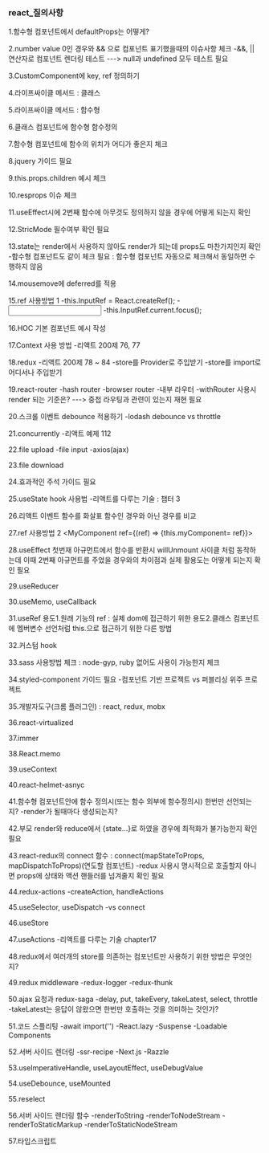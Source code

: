 ### react_질의사항 ###

 1.함수형 컴포넌트에서 defaultProps는 어떻게?

 2.number value 0인 경우와 && 으로 컴포넌트 표기했을때의 이슈사항 체크
  -&&, || 연산자로 컴포넌트 렌더링 테스트 ---> null과 undefined 모두 테스트 필요

 3.CustomComponent에 key, ref 정의하기

 4.라이프싸이클 메서드 : 클래스

 5.라이프싸이클 메서드 : 함수형

 6.클래스 컴포넌트에 함수형 함수정의

 7.함수형 컴포넌트에 함수의 위치가 어디가 좋은지 체크

 8.jquery 가이드 필요

 9.this.props.children 예시 체크

 10.resprops 이슈 체크

 11.useEffect시에 2번째 함수에 아무것도 정의하지 않을 경우에 어떻게 되는지 확인

 12.StricMode 필수여부 확인 필요

 13.state는 render에서 사용하지 않아도 render가 되는데 props도 마찬가지인지 확인
  -함수형 컴포넌트도 같이 체크 필요 : 함수형 컴포넌트 자동으로 체크해서 동일하면 수행하지 않음

 14.mousemove에 deferred를 적용

 15.ref 사용방법 1
  -this.InputRef = React.createRef();
  -<input id="id" type="text" ref={this.InputRef} />
  -this.InputRef.current.focus();

 16.HOC 기본 컴포넌트 예시 작성

 17.Context 사용 방법
  -리액트 200제 76, 77

 18.redux
  -리액트 200제 78 ~ 84
  -store를 Provider로 주입받기
  -store를 import로 어디서나 주입받기

19.react-router
 -hash router
 -browser router
 -내부 라우터
 -withRouter 사용시 render 되는 기준은? ---> 중첩 라우팅과 관련이 있는지 재현 필요

20.스크롤 이벤트 debounce 적용하기
 -lodash debounce vs throttle

21.concurrently
 -리액트 예제 112

22.file upload
 -file input
 -axios(ajax)

23.file download

24.효과적인 주석 가이드 필요

25.useState hook 사용법
 -리액트를 다루는 기술 : 챕터 3

26.리액트 이벤트 함수를 화살표 함수인 경우와 아닌 경우를 비교

27.ref 사용방법 2
 <MyComponent ref={(ref) => {this.myComponent= ref}}>

28.useEffect 첫번재 아규먼트에서 함수를 반환시 willUnmount 사이클 처럼 동작하는데 이때 2번째 아규먼트를 주었을 경우와의 차이점과 실제 활용도는 어떻게 되는지 확인 필요

29.useReducer

30.useMemo, useCallback

31.useRef
 용도1.원래 기능의 ref : 실제 dom에 접근하기 위한
 용도2.클래스 컴포넌트에 멤버변수 선언처럼 this.으로 접근하기 위한 다른 방법

32.커스텀 hook

33.sass 사용방법 체크 : node-gyp, ruby 없어도 사용이 가능한지 체크

34.styled-component 가이드 필요
 -컴포넌트 기반 프로젝트 vs 퍼블리싱 위주 프로젝트

35.개발자도구(크롬 플러그인) : react, redux, mobx

36.react-virtualized

37.immer

38.React.memo

39.useContext

40.react-helmet-asnyc

41.함수형 컴포넌트안에 함수 정의시(또는 함수 외부에 함수정의시) 한번만 선언되는지?
 -render가 될때마다 생성되는지?

42.부모 render와 reduce에서 {state...}로 하였을 경우에 최적화가 불가능한지 확인 필요

43.react-redux의 connect 함수 : connect(mapStateToProps, mapDispatchToProps)(연도할 컴포넌트)
 -redux 사용시 명시적으로 호출할지 아니면 props에 상태와 액션 핸들러를 넘겨줄지 확인 필요

44.redux-actions
 -createAction, handleActions

45.useSelector, useDispatch
 -vs connect

46.useStore

47.useActions
 -리액트를 다루는 기술 chapter17

48.redux에서 여러개의 store를 의존하는 컴포넌트만 사용하기 위한 방법은 무엇인지?

49.redux middleware
 -redux-logger
 -redux-thunk

50.ajax 요청과 redux-saga
 -delay, put, takeEvery, takeLatest, select, throttle
 -takeLatest는 응답이 않왔으면 한번만 호출하는 것을 의미하는 것인가?

51.코드 스플리팅
 -await import('')
 -React.lazy
 -Suspense
 -Loadable Components

52.서버 사이드 렌더링
 -ssr-recipe
 -Next.js
 -Razzle

53.useImperativeHandle, useLayoutEffect, useDebugValue

54.useDebounce, useMounted

55.reselect

56.서버 사이드 렌더링 함수
 -renderToString
 -renderToNodeStream
 -renderToStaticMarkup
 -renderToStaticNodeStream

 57.타입스크립트












